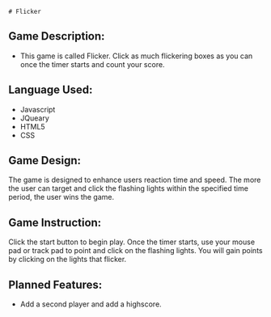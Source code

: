 
    # Flicker


## Game Description:  

* This game is called Flicker.  Click as much flickering boxes as you can once the timer starts and count your score.


## Language Used:

* Javascript
* JQueary
* HTML5
* CSS


## Game Design:

The game is designed to enhance users reaction time 
and speed.  The more the user can target and click the
flashing lights within the specified time period, the user wins the game.

## Game Instruction:

Click the start button to begin play.  Once the timer starts, use your mouse pad or track pad to point and click on the flashing lights.  You will gain points by clicking on the lights that flicker. 



## Planned Features:

* Add a second player and add a highscore.









